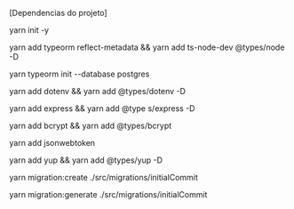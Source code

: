
[Dependencias do projeto]

yarn init -y

yarn add typeorm reflect-metadata && yarn add ts-node-dev @types/node -D

yarn typeorm init --database postgres

yarn add dotenv && yarn add @types/dotenv -D

yarn add express && yarn add @type
s/express -D

<!-- so se tiver que colocar senha -->
 yarn add bcrypt && yarn add @types/bcrypt

yarn add jsonwebtoken

yarn add yup && yarn add @types/yup -D

 <!--  depois de tudo pronto as entidades  -->
 yarn migration:create ./src/migrations/initialCommit

 yarn migration:generate ./src/migrations/initialCommit



<!--  mechi na middlawere de verifytoken -->
<!-- mexi no index do router -->
<!-- Precisa somente da tela do LOGIN e CADASTRO do USER -->